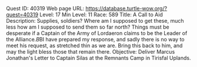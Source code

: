 Quest ID: 40319
Web page URL: https://database.turtle-wow.org/?quest=40319
Level: 17
Min Level: 11
Race: 589
Title: A Call to Aid
Description: Supplies, soldiers? Where am I supposed to get these, much less how am I supposed to send them so far north? Things must be desperate if a Captain of the Army of Lordaeron claims to be the Leader of the Alliance.$B$BI have prepared my response, and sadly there is no way to meet his request, as stretched thin as we are. Bring this back to him, and may the light bless those that remain there.
Objective: Deliver Marcus Jonathan's Letter to Captain Silas at the Remnants Camp in Tirisfal Uplands.
